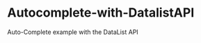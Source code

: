 Autocomplete-with-DatalistAPI
=============================

Auto-Complete example with the DataList API

